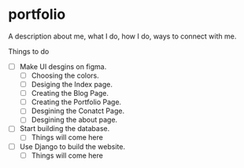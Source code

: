# portfolio
A description about me, what I do, how I do, ways to connect with me.


Things to do

- [ ] Make UI desgins on figma.
    - [ ] Choosing the colors.
    - [ ] Desiging the Index page.
    - [ ] Creating the Blog Page.
    - [ ] Creating the Portfolio Page.
    - [ ] Desgining the Conatct Page.
    - [ ] Desgining the about page.
- [ ] Start building the database.
    - [ ] Things will come here
- [ ] Use Django to build the website.
    - [ ]  Things will come here
